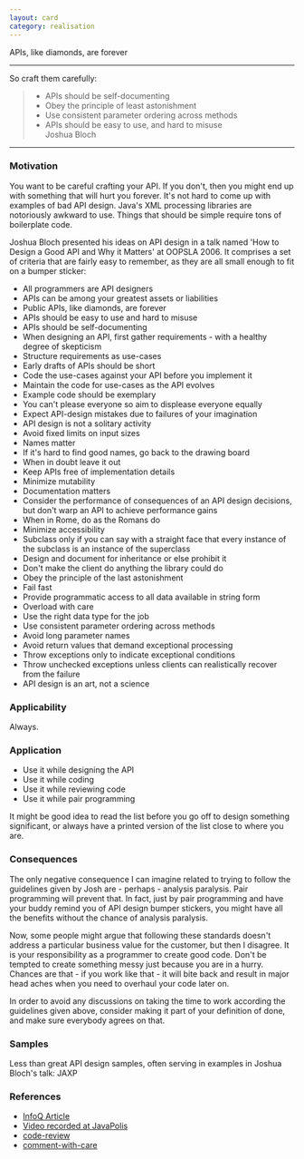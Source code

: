 ```yaml
---
layout: card
category: realisation
---
```


APIs, like diamonds, are forever

---

So craft them carefully:

> - APIs should be self-documenting
> - Obey the principle of least astonishment
> - Use consistent parameter ordering across methods
> - APIs should be easy to use, and hard to misuse
>   <div class="attribution">Joshua Bloch</div>

---

### Motivation

You want to be careful crafting your API. If you don't, then you might end up with something that will hurt you forever. It's not hard to come up with examples of bad API design. Java's XML processing libraries are notoriously awkward to use. Things that should be simple require tons of boilerplate code.

Joshua Bloch presented his ideas on API design in a talk named 'How to Design a Good API and Why it Matters' at OOPSLA 2006. It comprises a set of criteria that are fairly easy to remember, as they are all small enough to fit on a bumper sticker:

- All programmers are API designers
- APIs can be among your greatest assets or liabilities
- Public APIs, like diamonds, are forever
- APIs should be easy to use and hard to misuse
- APIs should be self-documenting
- When designing an API, first gather requirements - with a healthy degree of skepticism
- Structure requirements as use-cases
- Early drafts of APIs should be short
- Code the use-cases against your API before you implement it
- Maintain the code for use-cases as the API evolves
- Example code should be exemplary
- You can't please everyone so aim to displease everyone equally
- Expect API-design mistakes due to failures of your imagination
- API design is not a solitary activity
- Avoid fixed limits on input sizes
- Names matter
- If it's hard to find good names, go back to the drawing board
- When in doubt leave it out
- Keep APIs free of implementation details
- Minimize mutability
- Documentation matters
- Consider the performance of consequences of an API design decisions, but don't warp an API to achieve performance gains
- When in Rome, do as the Romans do
- Minimize accessibility
- Subclass only if you can say with a straight face that every instance of the subclass is an instance of the superclass
- Design and document for inheritance or else prohibit it
- Don't make the client do anything the library could do
- Obey the principle of the last astonishment
- Fail fast
- Provide programmatic access to all data available in string form
- Overload with care
- Use the right data type for the job
- Use consistent parameter ordering across methods
- Avoid long parameter names
- Avoid return values that demand exceptional processing
- Throw exceptions only to indicate exceptional conditions
- Throw unchecked exceptions unless clients can realistically recover from the failure
- API design is an art, not a science

### Applicability

Always.

### Application

- Use it while designing the API
- Use it while coding
- Use it while reviewing code
- Use it while pair programming

It might be good idea to read the list before you go off to design something significant, or always have a printed version of the list close to where you are.

### Consequences

The only negative consequence I can imagine related to trying to follow the guidelines given by Josh are - perhaps - analysis paralysis. Pair programming will prevent that. In fact, just by pair programming and have your buddy remind you of API design bumper stickers, you might have all the benefits without the chance of analysis paralysis.

Now, some people might argue that following these standards doesn't address a particular business value for the customer, but then I disagree. It is your responsibility as a programmer to create good code. Don't be tempted to create something messy just because you are in a hurry. Chances are that - if you work like that - it will bite back and result in major head aches when you need to overhaul your code later on.

In order to avoid any discussions on taking the time to work according the guidelines given above, consider making it part of your definition of done, and make sure everybody agrees on that.

### Samples

Less than great API design samples, often serving in examples in Joshua Bloch's talk: JAXP

### References

- [InfoQ Article](https://www.infoq.com/articles/API-Design-Joshua-Bloch)
- [Video recorded at JavaPolis](https://www.infoq.com/presentations/effective-api-design)
- [code-review](code-review)
- [comment-with-care](comment-with-care)
